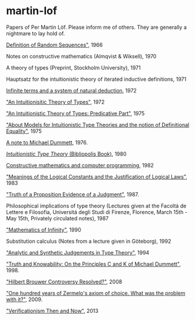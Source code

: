 martin-lof
==========

Papers of Per Martin Löf. Please inform me of others. They are generally a nightmare to lay hold of.



[Definition of Random Sequences"](Definition-of-Random-Sequences-1966.pdf), 1966

Notes on constructive mathematics (Almqvist & Wiksell), 1970

A theory of types (Preprint, Stockholm University), 1971

Hauptsatz for the intuitionistic theory of iterated inductive definitions, 1971

[Infinite terms and a system of natural deduction](Infinite-terms-and-a-system-of-natural-deduction-1972.pdf), 1972

["An Intuitionisitic Theory of Types"](An-Intuitionisitic-Theory-of-Types-1972.pdf), 1972

["An Intuitionistic Theory of Types: Predicative Part"](An-Intuitionisitic-Theory-of-Types:-Predicative-Part.pdf), 1975

["About Models for Intuitionistic Type Theories and the notion of Definitional Equality"](About-Models-for-Intuitionistic-Type-Theories-and-the-notion-of-Definitional-Equality-1975.pdf), 1975

[A note to Michael Dummett](Note-to-Michael-Dummett-1976.pdf), 1976.

[*Intuitionistic Type Theory* (Bibliopolis Book)](Bibliopolis-Book-1980.pdf), 1980

[Constructive mathematics and computer programming](Constructive-mathematics-and-computer-programming-1982.pdf), 1982

["Meanings of the Logical Constants and the Justification of Logical Laws"](Meanings-of-the-Logical-Constants-1983.pdf), 1983

["Truth of a Proposition Evidence of a Judgment"](Truth-of-a-Proposition-Evidence-of-a-Judgment-1987.pdf), 1987.

Philosophical implications of type theory (Lectures given at the Facoltá de Lettere e Filosofia, Universitá degli Studi di Firenze, Florence, March 15th - May 15th, Privately circulated notes), 1987

["Mathematics of Infinity"](Mathematics-of-Infinity.pdf), 1990

Substitution calculus (Notes from a lecture given in Göteborg), 1992

["Analytic and Synthetic Judgements in Type Theory"](Martin-Lof-Analytic-and-Synthetic-Judgements-in-Type-Theory.pdf), 1994

["Truth and Knowability: On the Principles C and K of Michael Dummett"](Truth-and-Knowability-On-the-Principles-C-and-K-of-Michael-Dummett-1998.pdf), 1998.

["Hilbert Brouwer Controversy Resolved?"](Hilbert-Brouwer-Controversy-Resolved-2008.pdf), 2008

["One hundred years of Zermelo's axiom of choice. What was the problem with it?"](One-hundred-years-of-Zermelo-s-axiom-of-choice-what-was-the-problem-with-it-2009.pdf), 2009.

["Verificationism Then and Now"](Martin-Lof-Verificationism-Then-and-Now-2013.pdf), 2013